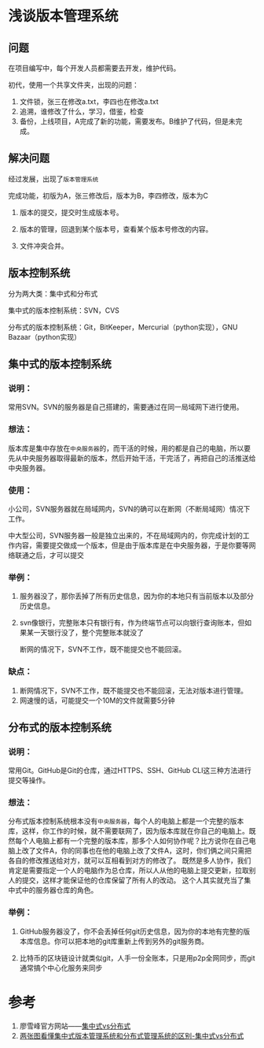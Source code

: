 # 浅谈版本管理系统

## 问题

在项目编写中，每个开发人员都需要去开发，维护代码。

初代，使用一个共享文件夹，出现的问题：

1. 文件锁，张三在修改a.txt，李四也在修改a.txt
2. 追溯，谁修改了什么，学习，借鉴，检查
3. 备份，上线项目，A完成了新的功能，需要发布。B维护了代码，但是未完成。

## 解决问题

经过发展，出现了`版本管理系统`

完成功能，初版为A，张三修改后，版本为B，李四修改，版本为C

1. 版本的提交，提交时生成版本号。

2. 版本的管理，回退到某个版本号，查看某个版本号修改的内容。

3. 文件冲突合并。

## 版本控制系统

分为两大类：集中式和分布式

集中式的版本控制系统：SVN，CVS

分布式的版本控制系统：Git，BitKeeper，Mercurial（python实现），GNU Bazaar（python实现）



## 集中式的版本控制系统

### 说明：

常用SVN。SVN的服务器是自己搭建的，需要通过在同一局域网下进行使用。

### 想法：

版本库是集中存放在`中央服务器`的，而干活的时候，用的都是自己的电脑，所以要先从中央服务器取得最新的版本，然后开始干活，干完活了，再把自己的活推送给中央服务器。

### 使用：

小公司，SVN服务器就在局域网内，SVN的确可以在断网（不断局域网）情况下工作。

中大型公司，SVN服务器一般是独立出来的，不在局域网内的，你完成计划的工作内容，需要提交做成一个版本，但是由于版本库是在中央服务器，于是你要等网络联通之后，才可以提交

### 举例：

1. 服务器没了，那你丢掉了所有历史信息，因为你的本地只有当前版本以及部分历史信息。

2. svn像银行，完整账本只有银行有，作为终端节点可以向银行查询账本，但如果某一天银行没了，整个完整账本就没了

   断网的情况下，SVN不工作，既不能提交也不能回滚。

### 缺点：

1. 断网情况下，SVN不工作，既不能提交也不能回滚，无法对版本进行管理。
2. 网速慢的话，可能提交一个10M的文件就需要5分钟

## 分布式的版本控制系统

### 说明：

常用Git。GitHub是Git的仓库，通过HTTPS、SSH、GitHub CLI这三种方法进行提交等操作。

### 想法：

分布式版本控制系统根本没有`中央服务器`，每个人的电脑上都是一个完整的版本库，这样，你工作的时候，就不需要联网了，因为版本库就在你自己的电脑上。既然每个人电脑上都有一个完整的版本库，那多个人如何协作呢？比方说你在自己电脑上改了文件A，你的同事也在他的电脑上改了文件A，这时，你们俩之间只需把各自的修改推送给对方，就可以互相看到对方的修改了。
 既然是多人协作，我们肯定是需要指定一个人的电脑作为总仓库，所以人从他的电脑上提交更新，拉取别人的提交，这样才能保证他的仓库保留了所有人的改动。 这个人其实就充当了集中式中的服务器仓库的角色。

### 举例：

1. GitHub服务器没了，你不会丢掉任何git历史信息，因为你的本地有完整的版本库信息。你可以把本地的git库重新上传到另外的git服务商。

2. 比特币的区块链设计就类似git，人手一份全账本，只是用p2p全网同步，而git通常搞个中心化服务来同步

# 参考

1. 廖雪峰官方网站——[集中式vs分布式](https://www.liaoxuefeng.com/wiki/896043488029600/896202780297248#0)
2. [两张图看懂集中式版本管理系统和分布式管理系统的区别-集中式vs分布式](https://www.jianshu.com/p/710572d6e95a)